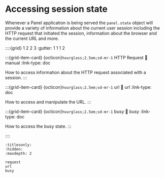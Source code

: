 # Accessing session state

Whenever a Panel application is being served the `panel.state` object will provide a variety of information about the current user session including the HTTP request that initiated the session, information about the browser and the current URL and more.

::::{grid} 1 2 2 3
:gutter: 1 1 1 2

:::{grid-item-card} {octicon}`hourglass;2.5em;sd-mr-1` HTTP Request
:link: manual
:link-type: doc

How to access information about the HTTP request associated with a session.
:::

:::{grid-item-card} {octicon}`hourglass;2.5em;sd-mr-1` url
:link: url
:link-type: doc

How to access and manipulate the URL.
:::

:::{grid-item-card} {octicon}`hourglass;2.5em;sd-mr-1` busy
:link: busy
:link-type: doc

How to access the busy state.
:::

::::

```{toctree}
:titlesonly:
:hidden:
:maxdepth: 2

request
url
busy
```
